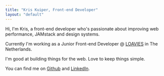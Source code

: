 ```yaml
---
title: "Kris Kuiper, Front-end Developer"
layout: "default"
---
```


Hi, I'm Kris, a front-end developer who's passionate about improving web performance, JAMstack and design systems.

Currently I'm working as a Junior Front-end Developer @ [LOAVIES](https://www.loavies.com/nl/) in The Netherlands.

I'm good at building things for the web. Love to keep things simple.

You can find me on [Github](https://github.com/kriskuiper) and [LinkedIn](https://www.linkedin.com/in/kris-kuiper-0b6897a2/).
